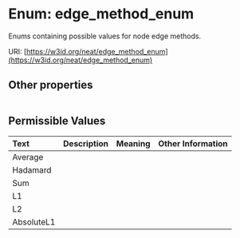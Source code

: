 
# Enum: edge_method_enum


Enums containing possible values for node edge methods.

URI: [https://w3id.org/neat/edge_method_enum](https://w3id.org/neat/edge_method_enum)


## Other properties

|  |  |  |
| --- | --- | --- |

## Permissible Values

| Text | Description | Meaning | Other Information |
| :--- | :---: | :---: | ---: |
| Average |  |  |  |
| Hadamard |  |  |  |
| Sum |  |  |  |
| L1 |  |  |  |
| L2 |  |  |  |
| AbsoluteL1 |  |  |  |

